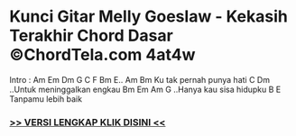
 # Kunci Gitar Melly Goeslaw - Kekasih Terakhir Chord Dasar ©ChordTela.com 4at4w


Intro : Am Em Dm G C F Bm E.. Am Bm Ku tak pernah punya hati C Dm ..Untuk meninggalkan engkau Bm Em Am G ..Hanya kau sisa hidupku B E Tanpamu lebih baik

###  <a href="https://shortlighzx.web.app?sq=Kunci Gitar Melly Goeslaw - Kekasih Terakhir Chord Dasar ©ChordTela.com"> >> VERSI LENGKAP KLIK DISINI << </a>
